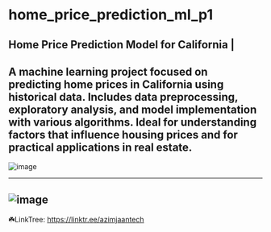 # home_price_prediction_ml_p1
Home Price Prediction Model for California | 
--------------------------------------------
A machine learning project focused on predicting home prices in California using historical data. Includes data preprocessing, exploratory analysis, and model implementation with various algorithms. Ideal for understanding factors that influence housing prices and for practical applications in real estate.
----------
![image](https://github.com/user-attachments/assets/ee5bf6f7-4d9f-4d21-aa59-feb4cd9e61fa)

--------
![image](https://github.com/user-attachments/assets/610623a2-4266-424a-9353-7426334fe18f)
--------
☘️LinkTree: https://linktr.ee/azimjaantech
